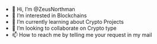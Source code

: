 - 👋 Hi, I’m @ZeusNorthman
- 👀 I’m interested in Blockchains
- 🌱 I’m currently learning about Crypto Projects
- 💞️ I’m looking to collaborate on Crypto type
- 📫 How to reach me by telling me your request in my mail

<!---
ZeusNorthman/ZeusNorthman is a ✨ special ✨ repository because its `README.md` (this file) appears on your GitHub profile.
You can click the Preview link to take a look at your changes.
--->
